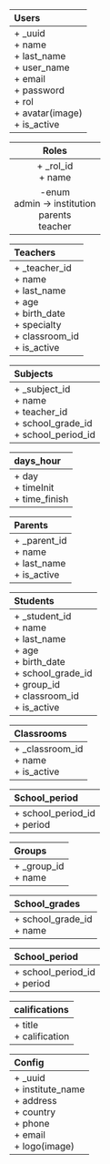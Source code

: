 | Users |
| :--- |
| + _uuid <br/> + name <br/> + last_name <br/> + user_name <br/> + email <br/> + password <br/> + rol <br/> + avatar(image) <br/> + is_active |

| Roles |
| :---: |
| + _rol_id <br/> + name |
| -enum <br/> admin -> institution <br/> parents<br/>teacher |

| Teachers |
| :--- |
| + _teacher_id <br/> + name <br/> + last_name <br/> + age <br/> + birth_date <br/> + specialty <br/> + classroom_id <br/> + is_active |

| Subjects |
| :--- |
| + _subject_id <br/> + name <br/> + teacher_id <br/> + school_grade_id <br/> + school_period_id |

| days_hour |
| :--- |
| + day <br/> + timeInit <br/> + time_finish |

| Parents |
| :--- |
| + _parent_id <br/> + name <br/> + last_name <br/> + is_active |

| Students |
| :--- |
| + _student_id <br/> + name <br/> + last_name <br/> + age <br/> + birth_date <br/> + school_grade_id <br/> + group_id <br/> + classroom_id <br/> + is_active |

| Classrooms |
| :--- |
| + _classroom_id <br/> + name <br/> + is_active |

| School_period |
| :--- |
| + school_period_id <br/> + period |

| Groups |
| :--- |
| + _group_id <br/> + name |

| School_grades |
| :--- |
| + school_grade_id <br/> + name |

| School_period |
| :--- |
| + school_period_id <br/> + period |

| califications |
| :--- |
| + title <br/> + calification |

| Config |
| :--- |
| + _uuid <br/> + institute_name <br/> + address <br/> + country <br/> + phone <br/> + email <br/> + logo(image) |
